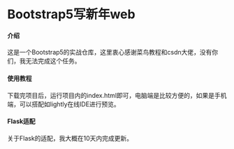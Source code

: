 # Bootstrap5写新年web

#### 介绍
这是一个Bootstrap5的实战仓库，这里衷心感谢菜鸟教程和csdn大佬，没有你们，我无法完成这个任务。

#### 使用教程
下载完项目后，运行项目内的index.html即可，电脑端是比较方便的，如果是手机端，可以搭配如lightly在线IDE进行预览。

#### Flask适配
关于Flask的适配，我大概在10天内完成更新。